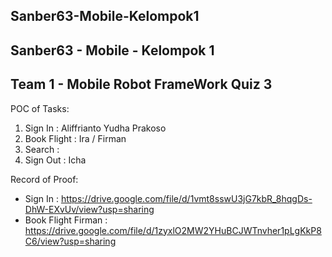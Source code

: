 ## Sanber63-Mobile-Kelompok1
## Sanber63 - Mobile - Kelompok 1
## Team 1 - Mobile Robot FrameWork Quiz 3

POC of Tasks:
1. Sign In : Aliffrianto Yudha Prakoso
2. Book Flight : Ira / Firman
3. Search : 
4. Sign Out : Icha

Record of Proof:
- Sign In : https://drive.google.com/file/d/1vmt8sswU3jG7kbR_8hqgDs-DhW-EXvUv/view?usp=sharing 
- Book Flight Firman : https://drive.google.com/file/d/1zyxlO2MW2YHuBCJWTnvher1pLgKkP8C6/view?usp=sharing 